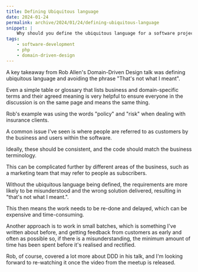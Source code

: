 ```yaml
---
title: Defining Ubiquitous language
date: 2024-01-24
permalink: archive/2024/01/24/defining-ubiquitous-language
snippet: |
    Why should you define the ubiquitous language for a software project? Rob Allen told us during a recent meetup talk.
tags:
    - software-development
    - php
    - domain-driven-design
---
```


A key takeaway from Rob Allen's Domain-Driven Design talk was defining ubiquitous language and avoiding the phrase "That's not what I meant".

Even a simple table or glossary that lists business and domain-specific terms and their agreed meaning is very helpful to ensure everyone in the discussion is on the same page and means the same thing.

Rob's example was using the words "policy" and "risk" when dealing with insurance clients.

A common issue I've seen is where people are referred to as customers by the business and users within the software.

Ideally, these should be consistent, and the code should match the business terminology.

This can be complicated further by different areas of the business, such as a marketing team that may refer to people as subscribers.

Without the ubiquitous language being defined, the requirements are more likely to be misunderstood and the wrong solution delivered, resulting in "that's not what I meant.".

This then means the work needs to be re-done and delayed, which can be expensive and time-consuming.

Another approach is to work in small batches, which is something I've written about before, and getting feedback from customers as early and often as possible so, if there is a misunderstanding, the minimum amount of time has been spent before it's realised and rectified.

Rob, of course, covered a lot more about DDD in his talk, and I'm looking forward to re-watching it once the video from the meetup is released.
